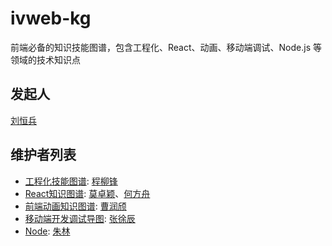 # ivweb-kg
前端必备的知识技能图谱，包含工程化、React、动画、移动端调试、Node.js 等领域的技术知识点

## 发起人
[刘恒兵](https://github.com/herbertliu)

## 维护者列表

- [工程化技能图谱](https://raw.githubusercontent.com/iv-web/ivweb-kg/master/%E5%B7%A5%E7%A8%8B%E5%8C%96%E6%8A%80%E8%83%BD%E5%9B%BE%E8%B0%B1.png): [程柳锋](https://github.com/cpselvis)
- [React知识图谱](https://raw.githubusercontent.com/iv-web/ivweb-kg/master/React%E7%9F%A5%E8%AF%86%E5%9B%BE%E8%B0%B1.png): [莫卓颖]()、[何方舟](https://github.com/adamchuan)
- [前端动画知识图谱](https://raw.githubusercontent.com/iv-web/ivweb-kg/master/%E5%89%8D%E7%AB%AF%E5%8A%A8%E7%94%BB%E7%9F%A5%E8%AF%86%E5%9B%BE%E8%B0%B1.png): [曹润颀](https://github.com/iaiae)
- [移动端开发调试导图](https://raw.githubusercontent.com/iv-web/ivweb-kg/master/%E7%A7%BB%E5%8A%A8%E7%AB%AF%E5%BC%80%E5%8F%91%E8%B0%83%E8%AF%95%E5%AF%BC%E5%9B%BE.png): [张徐辰](https://github.com/dainiel)
- [Node](https://raw.githubusercontent.com/iv-web/ivweb-kg/master/Node.png): [朱林](https://github.com/zhulin2609)
